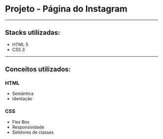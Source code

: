 # Projeto - Página do Instagram

--------------------

## Stacks utilizadas:

- HTML 5
- CSS 3

--------------------

## Conceitos utilizados:

### HTML

- Semântica
- Identação

### CSS

- Flex Box
- Responsividade
- Seletores de classes
